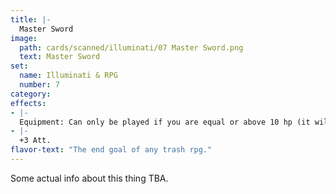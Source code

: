 ```yaml
---
title: |-
  Master Sword
image: 
  path: cards/scanned/illuminati/07 Master Sword.png
  text: Master Sword
set:
  name: Illuminati & RPG
  number: 7
category: 
effects: 
- |-
  Equipment: Can only be played if you are equal or above 10 hp (it will not go away if you drop below 10hp)
- |-
  +3 Att.
flavor-text: "The end goal of any trash rpg."
---
```

Some actual info about this thing TBA.
